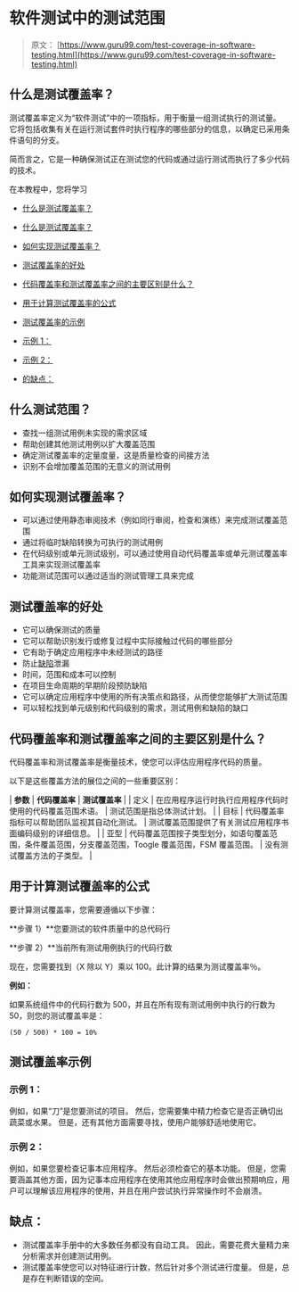 # 软件测试中的测试范围

> 原文： [https://www.guru99.com/test-coverage-in-software-testing.html](https://www.guru99.com/test-coverage-in-software-testing.html)

## 什么是测试覆盖率？

测试覆盖率定义为“软件测试”中的一项指标，用于衡量一组测试执行的测试量。 它将包括收集有关在运行测试套件时执行程序的哪些部分的信息，以确定已采用条件语句的分支。

简而言之，它是一种确保测试正在测试您的代码或通过运行测试而执行了多少代码的技术。

在本教程中，您将学习

*   [什么是测试覆盖率？](#1)
*   [什么是测试覆盖率？](#2)
*   [如何实现测试覆盖率？](#3)
*   [测试覆盖率的好处](#4)
*   [代码覆盖率和测试覆盖率之间的主要区别是什么？](#5)
*   [用于计算测试覆盖率的公式](#6)
*   [测试覆盖率的示例](#7)

*   [示例 1：](#8)
*   [示例 2：](#9)

*   [的缺点：](#10)

## 什么测试范围？

*   查找一组测试用例未实现的需求区域
*   帮助创建其他测试用例以扩大覆盖范围
*   确定测试覆盖率的定量度量，这是质量检查的间接方法
*   识别不会增加覆盖范围的无意义的测试用例

## 如何实现测试覆盖率？

*   可以通过使用静态审阅技术（例如同行审阅，检查和演练）来完成测试覆盖范围
*   通过将临时缺陷转换为可执行的测试用例
*   在代码级别或单元测试级别，可以通过使用自动代码覆盖率或单元测试覆盖率工具来实现测试覆盖率
*   功能测试范围可以通过适当的测试管理工具来完成

## 测试覆盖率的好处

*   它可以确保测试的质量
*   它可以帮助识别发行或修复过程中实际接触过代码的哪些部分
*   它有助于确定应用程序中未经测试的路径
*   防止[缺陷](/defect-management-process.html)泄漏
*   时间，范围和成本可以控制
*   在项目生命周期的早期阶段预防缺陷
*   它可以确定应用程序中使用的所有决策点和路径，从而使您能够扩大测试范围
*   可以轻松找到单元级别和代码级别的需求，测试用例和缺陷的缺口

## 代码覆盖率和测试覆盖率之间的主要区别是什么？

代码覆盖率和测试覆盖率是衡量技术，使您可以评估应用程序代码的质量。

以下是这些覆盖方法的展位之间的一些重要区别：

| **参数** | **代码覆盖率** | **测试覆盖率** |
| 定义 | 在应用程序运行时执行应用程序代码时使用的代码覆盖范围术语。 | 测试范围是指总体测试计划。 |
| 目标 | 代码覆盖率指标可以帮助团队监视其自动化测试。 | 测试覆盖范围提供了有关测试应用程序书面编码级别的详细信息。 |
| 亚型 | 代码覆盖范围按子类型划分，如语句覆盖范围，条件覆盖范围，分支覆盖范围，Toogle 覆盖范围，FSM 覆盖范围。 | 没有测试覆盖方法的子类型。 |

## 用于计算测试覆盖率的公式

要计算测试覆盖率，您需要遵循以下步骤：

**步骤 1）**您要测试的软件质量中的总代码行

**步骤 2）**当前所有测试用例执行的代码行数

现在，您需要找到（X 除以 Y）乘以 100。此计算的结果为测试覆盖率％。

**例如：**

如果系统组件中的代码行数为 500，并且在所有现有测试用例中执行的行数为 50，则您的测试覆盖率是：

```
(50 / 500) * 100 = 10%

```

## 测试覆盖率示例

### 示例 1：

例如，如果“刀”是您要测试的项目。 然后，您需要集中精力检查它是否正确切出蔬菜或水果。 但是，还有其他方面需要寻找，使用户能够舒适地使用它。

### 示例 2：

例如，如果您要检查记事本应用程序。 然后必须检查它的基本功能。 但是，您需要涵盖其他方面，因为记事本应用程序在使用其他应用程序时会做出预期响应，用户可以理解该应用程序的使用，并且在用户尝试执行异常操作时不会崩溃。

## 缺点：

*   测试覆盖率手册中的大多数任务都没有自动工具。 因此，需要花费大量精力来分析需求并创建测试用例。
*   测试覆盖率使您可以对特征进行计数，然后针对多个测试进行度量。 但是，总是存在判断错误的空间。